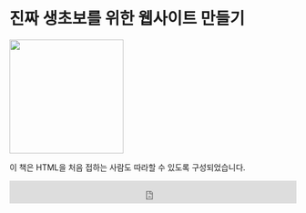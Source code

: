 # 진짜 생초보를 위한 웹사이트 만들기

<img src="https://pub-bb775a03143c476396cd5c6200cab293.r2.dev/frontend01_preview01.png" width="200" />

<p>이 책은 HTML을 처음 접하는 사람도 따라할 수 있도록 구성되었습니다.</p>

<iframe src="https://pub-bb775a03143c476396cd5c6200cab293.r2.dev/timer.html" width="100%" height="40" frameborder="0"></iframe>
